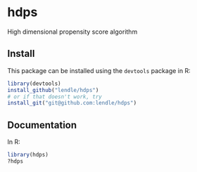 hdps
====

High dimensional propensity score algorithm

Install
-------
This package can be installed using the `devtools` package in R:
```r
library(devtools)
install_github("lendle/hdps")
# or if that doesn't work, try
install_git("git@github.com:lendle/hdps")
```

Documentation
-------------
In R:
```r
library(hdps)
?hdps
```
